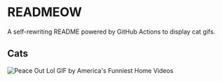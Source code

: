 # READMEOW

A self-rewriting README powered by GitHub Actions to display cat gifs.

## Cats

![Peace Out Lol GIF by America's Funniest Home Videos](https://media2.giphy.com/media/l4KibK3JwaVo0CjDO/200.gif?cid=9acd02dadmeg1srlgjq85xrsa5xdwz0h3vvnppfbg9ik26kz&ep=v1_gifs_search&rid=200.gif&ct=g)
